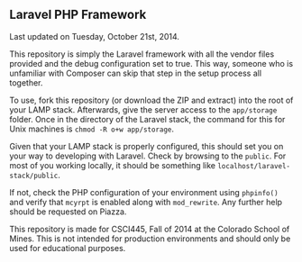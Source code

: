 ## Laravel PHP Framework 

Last updated on Tuesday, October 21st, 2014.

This repository is simply the Laravel framework with all the vendor files provided and the debug configuration set to true. This way, someone who is unfamiliar with Composer can skip that step in the setup process all together.

To use, fork this repository (or download the ZIP and extract) into the root of your LAMP stack. Afterwards, give the server access to the `app/storage` folder. Once in the directory of the Laravel stack, the command for this for Unix machines is `chmod -R o+w app/storage`.

Given that your LAMP stack is properly configured, this should set you on your way to developing with Laravel. Check by  browsing to the `public`. For most of you working locally, it should be something like `localhost/laravel-stack/public`.

If not, check the PHP configuration of your environment using `phpinfo()` and verify that `mcyrpt` is enabled along with `mod_rewrite`. Any further help should be requested on Piazza.

This repository is made for CSCI445, Fall of 2014 at the Colorado School of Mines. This is not intended for production environments and should only be used for educational purposes.
